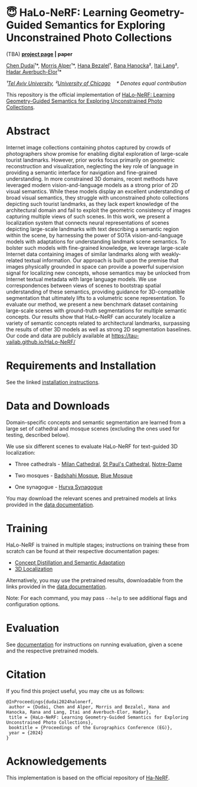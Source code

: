 # 😇  HaLo-NeRF: Learning Geometry-Guided Semantics for Exploring Unconstrained Photo Collections

(TBA) **[project page](https://tau-vailab.github.io/HaLo-NeRF/) | paper**

[Chen Dudai](https://www.linkedin.com/in/chen-dudai-108a72136/?originalSubdomain=il)¹\*, 
[Morris Alper](https://morrisalp.github.io/)¹\*, 
[Hana Bezalel](https://www.linkedin.com/in/hanabezalel/?originalSubdomain=il)¹, 
[Rana Hanocka](https://people.cs.uchicago.edu/~ranahanocka/)², 
[Itai Lang](https://itailang.github.io/)²,
[Hadar Averbuch-Elor](https://www.elor.sites.tau.ac.il/)¹*

*¹[Tel Aviv University](https://english.tau.ac.il/),
²[University of Chicago](https://www.uchicago.edu/)&nbsp;&nbsp;&nbsp;&nbsp;\* Denotes equal contribution*

This repository is the official implementation of [HaLo-NeRF: Learning Geometry-Guided Semantics for Exploring Unconstrained Photo Collections](https://github.com/TAU-VAILab/HaLo-NeRF/).

# Abstract
Internet image collections containing photos captured by crowds of photographers show promise for enabling digital exploration of large-scale tourist landmarks. However, prior works focus primarily on geometric reconstruction and visualization, neglecting the key role of language in providing a semantic interface for navigation and fine-grained understanding. In more constrained 3D domains, recent methods have leveraged modern vision-and-language models as a strong prior of 2D visual semantics. While these models display an excellent understanding of broad visual semantics, they struggle with unconstrained photo collections depicting such tourist landmarks, as they lack expert knowledge of the architectural domain and fail to exploit the geometric consistency of images capturing multiple views of such scenes. In this work, we present a localization system that connects neural representations of scenes depicting large-scale landmarks with text describing a semantic region within the scene, by harnessing the power of SOTA vision-and-language models with adaptations for understanding landmark scene semantics. To bolster such models with fine-grained knowledge, we leverage large-scale Internet data containing images of similar landmarks along with weakly-related textual information. Our approach is built upon the premise that images physically grounded in space can provide a powerful supervision signal for localizing new concepts, whose semantics may be unlocked from Internet textual metadata with large language models. We use correspondences between views of scenes to bootstrap spatial understanding of these semantics, providing guidance for 3D-compatible segmentation that ultimately lifts to a volumetric scene representation. To evaluate our method, we present a new benchmark dataset containing large-scale scenes with ground-truth segmentations for multiple semantic concepts. Our results show that HaLo-NeRF can accurately localize a variety of semantic concepts related to architectural landmarks, surpassing the results of other 3D models as well as strong 2D segmentation baselines. Our code and data are publicly available at https://tau-vailab.github.io/HaLo-NeRF/

# Requirements and Installation

See the linked [installation instructions](docs/installation.md).

# Data and Downloads

Domain-specific concepts and semantic segmentation are learned from a large set of cathedral and mosque scenes (excluding the ones used for testing, described below).

We use six different scenes to evaluate HaLo-NeRF for text-guided 3D localization:

* Three cathedrals - [Milan Cathedral](https://en.wikipedia.org/wiki/Milan_Cathedral), [St Paul's Cathedral](https://en.wikipedia.org/wiki/St_Paul%27s_Cathedral), [Notre-Dame](https://en.wikipedia.org/wiki/Notre-Dame_de_Paris)

* Two mosques - [Badshahi Mosque](https://en.wikipedia.org/wiki/Badshahi_Mosque), [Blue Mosque](https://en.wikipedia.org/wiki/Blue_Mosque,_Istanbul)

* One synagogue - [Hurva Synagogue](https://en.wikipedia.org/wiki/Hurva_Synagogue) 

You may download the relevant scenes and pretrained models at links provided in the [data documentation](docs/data.md).

# Training

HaLo-NeRF is trained in multiple stages; instructions on training these from scratch can be found at their respective documentation pages:

* [Concept Distillation and Semantic Adaptation](docs/distillation_adaptation.md)
* [3D Localization](docs/3d_localization.md)

Alternatively, you may use the pretrained results, downloadable from the links provided in the [data documentation](docs/data.md).


Note: For each command, you may pass `--help` to see additional flags and configuration options.


# Evaluation

See [documentation](docs/evaluation.md) for instructions on running evaluation, given a scene and the respective pretrained models.


# Citation
If you find this project useful, you may cite us as follows:
```
@InProceedings{dudai2024halonerf,
 author = {Dudai, Chen and Alper, Morris and Bezalel, Hana and Hanocka, Rana and Lang, Itai and Averbuch-Elor, Hadar},
 title = {HaLo-NeRF: Learning Geometry-Guided Semantics for Exploring Unconstrained Photo Collections},
 booktitle = {Proceedings of the Eurographics Conference (EG)},
 year = {2024}
}
```

# Acknowledgements
This implementation is based on the official repository of [Ha-NeRF](https://rover-xingyu.github.io/Ha-NeRF/).
